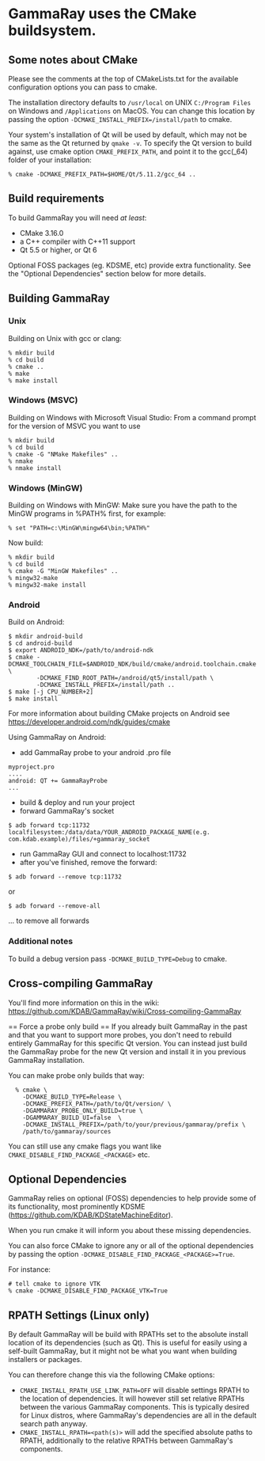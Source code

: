 # GammaRay uses the CMake buildsystem.

## Some notes about CMake

Please see the comments at the top of CMakeLists.txt for
the available configuration options you can pass to cmake.

The installation directory defaults to `/usr/local` on UNIX
`C:/Program Files` on Windows and `/Applications` on MacOS.
You can change this location by passing the option
`-DCMAKE_INSTALL_PREFIX=/install/path` to cmake.

Your system's installation of Qt will be used by default, which
may not be the same as the Qt returned by `qmake -v`.
To specify the Qt version to build against, use cmake option
`CMAKE_PREFIX_PATH`, and point it to the gcc(_64) folder of your
installation:

`% cmake -DCMAKE_PREFIX_PATH=$HOME/Qt/5.11.2/gcc_64 ..`

## Build requirements

To build GammaRay you will need *at least*:

 - CMake 3.16.0
 - a C++ compiler with C++11 support
 - Qt 5.5 or higher, or Qt 6

Optional FOSS packages (eg. KDSME, etc) provide extra functionality.
See the "Optional Dependencies" section below for more details.


## Building GammaRay

### Unix

Building on Unix with gcc or clang:

```
% mkdir build
% cd build
% cmake ..
% make
% make install
```

### Windows (MSVC)

Building on Windows with Microsoft Visual Studio:
From a command prompt for the version of MSVC you want to use

```
% mkdir build
% cd build
% cmake -G "NMake Makefiles" ..
% nmake
% nmake install
```

### Windows (MinGW)

Building on Windows with MinGW:
Make sure you have the path to the MinGW programs in %PATH% first, for example:

```
% set "PATH=c:\MinGW\mingw64\bin;%PATH%"
```

Now build:

```
% mkdir build
% cd build
% cmake -G "MinGW Makefiles" ..
% mingw32-make
% mingw32-make install
```

### Android

Build on Android:

```
$ mkdir android-build
$ cd android-build
$ export ANDROID_NDK=/path/to/android-ndk
$ cmake -DCMAKE_TOOLCHAIN_FILE=$ANDROID_NDK/build/cmake/android.toolchain.cmake \
        -DCMAKE_FIND_ROOT_PATH=/android/qt5/install/path \
        -DCMAKE_INSTALL_PREFIX=/install/path ..
$ make [-j CPU_NUMBER+2]
$ make install
```

For more information about building CMake projects on Android see
https://developer.android.com/ndk/guides/cmake

Using GammaRay on Android:

 - add GammaRay probe to your android .pro file

```
myproject.pro
....
android: QT += GammaRayProbe
...
```

- build & deploy and run your project
- forward GammaRay's socket

```
$ adb forward tcp:11732 localfilesystem:/data/data/YOUR_ANDROID_PACKAGE_NAME(e.g. com.kdab.example)/files/+gammaray_socket
````

- run GammaRay GUI and connect to localhost:11732
- after you've finished, remove the forward:

```
$ adb forward --remove tcp:11732
```

or

```
$ adb forward --remove-all
```

... to remove all forwards

### Additional notes

To build a debug version pass `-DCMAKE_BUILD_TYPE=Debug` to cmake.

## Cross-compiling GammaRay

You'll find more information on this in the wiki:
https://github.com/KDAB/GammaRay/wiki/Cross-compiling-GammaRay

== Force a probe only build ==
If you already built GammaRay in the past and that you want to support more probes,
you don't need to rebuild entirely GammaRay for this specific Qt version.
You can instead just build the GammaRay probe for the new Qt version and install it
in you previous GammaRay installation.

You can make probe only builds that way:

```
  % cmake \
    -DCMAKE_BUILD_TYPE=Release \
    -DCMAKE_PREFIX_PATH=/path/to/Qt/version/ \
    -DGAMMARAY_PROBE_ONLY_BUILD=true \
    -DGAMMARAY_BUILD_UI=false  \
    -DCMAKE_INSTALL_PREFIX=/path/to/your/previous/gammaray/prefix \
    /path/to/gammaray/sources
```

You can still use any cmake flags you want like `CMAKE_DISABLE_FIND_PACKAGE_<PACKAGE>` etc.


## Optional Dependencies

GammaRay relies on optional (FOSS) dependencies to help provide some of its
functionality, most prominently KDSME (https://github.com/KDAB/KDStateMachineEditor).

When you run cmake it will inform you about these missing dependencies.

You can also force CMake to ignore any or all of the optional dependencies
by passing the option `-DCMAKE_DISABLE_FIND_PACKAGE_<PACKAGE>=True`.

For instance:

```
# tell cmake to ignore VTK
% cmake -DCMAKE_DISABLE_FIND_PACKAGE_VTK=True
```


## RPATH Settings (Linux only)

By default GammaRay will be build with RPATHs set to the absolute install location
of its dependencies (such as Qt). This is useful for easily using a self-built
GammaRay, but it might not be what you want when building installers or packages.

You can therefore change this via the following CMake options:
- `CMAKE_INSTALL_RPATH_USE_LINK_PATH=OFF` will disable settings RPATH to the location
  of dependencies. It will however still set relative RPATHs between the various
  GammaRay components. This is typically desired for Linux distros, where GammaRay's
  dependencies are all in the default search path anyway.
- `CMAKE_INSTALL_RPATH=<path(s)>` will add the specified absolute paths to RPATH,
  additionally to the relative RPATHs between GammaRay's components.
